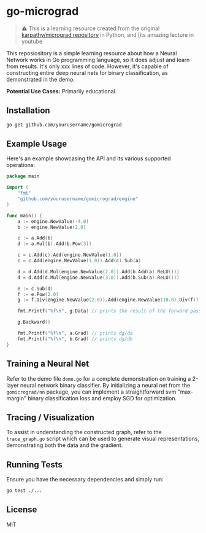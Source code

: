 # go-micrograd

> :warning: This is a learning resource created from the original [karpathy/micrograd repository](https://github.com/karpathy/micrograd) in Python, and [its amazing lecture in youtube

This reposiository is a simple learning resource about how a Neural Network works in Go programming language, so it does adjust and learn from results. It's only xxx lines of code. However, it's capable of constructing entire deep neural nets for binary classification, as demonstrated in the demo.

**Potential Use Cases:** Primarily educational.

## Installation

```bash
go get github.com/yourusername/gomicrograd
```

## Example Usage

Here's an example showcasing the API and its various supported operations:

```go
package main

import (
    "fmt"
    "github.com/yourusername/gomicrograd/engine"
)

func main() {
    a := engine.NewValue(-4.0)
    b := engine.NewValue(2.0)

    c := a.Add(b)
    d := a.Mul(b).Add(b.Pow(3))

    c = c.Add(c).Add(engine.NewValue(1.0))
    c = c.Add(engine.NewValue(1.0)).Add(c).Sub(a)

    d = d.Add(d.Mul(engine.NewValue(2.0)).Add(b.Add(a).ReLU()))
    d = d.Add(d.Mul(engine.NewValue(3.0)).Add(b.Sub(a).ReLU()))

    e := c.Sub(d)
    f := e.Pow(2.0)
    g := f.Div(engine.NewValue(2.0)).Add(engine.NewValue(10.0).Div(f))

    fmt.Printf("%f\n", g.Data) // prints the result of the forward pass

    g.Backward()

    fmt.Printf("%f\n", a.Grad) // prints dg/da
    fmt.Printf("%f\n", b.Grad) // prints dg/db
}
```

## Training a Neural Net

Refer to the demo file `demo.go` for a complete demonstration on training a 2-layer neural network binary classifier. By initializing a neural net from the `gomicrograd/nn` package, you can implement a straightforward svm "max-margin" binary classification loss and employ SGD for optimization.

## Tracing / Visualization

To assist in understanding the constructed graph, refer to the `trace_graph.go` script which can be used to generate visual representations, demonstrating both the data and the gradient.

## Running Tests

Ensure you have the necessary dependencies and simply run:

```bash
go test ./...
```

## License

MIT

